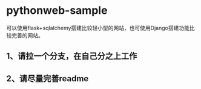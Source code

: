# pythonweb-sample
可以使用flask+sqlalchemy搭建比较轻小型的网站，也可使用Django搭建功能比较完善的网站。

## 1、请拉一个分支，在自己分之上工作
## 2、请尽量完善readme

